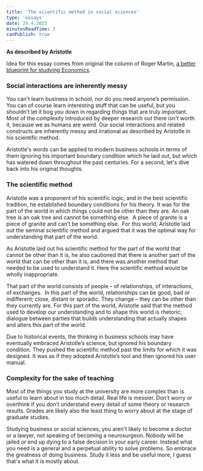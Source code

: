 ```yaml
---
title: 'The scientific method in social sciences'
type: 'essays'
date: 29.4.2023
minutesReadTime: 3
canPublish: true
---
```


**As described by Aristotle**

Idea for this essay comes from original the column of Roger Martin, [a better blueprint for studying Economics](https://www.reuters.com/article/idUS194605394520111110).

### Social interactions are inherently messy

You can't learn business in school, nor do you need anyone’s permission. You can of course learn interesting stuff that can be useful, but you shouldn't let it bog you down in regarding things that are truly important. Most of the complexity introduced by deeper research out there isn't worth it, because we as humans are weird. Our social interactions and related constructs are inherently messy and irrational as described by Aristotle in his scientific method. 

Aristotle's words can be applied to modern business schools in terms of them ignoring his important boundary condition which he laid out, but which has watered down throughout the past centuries. For a second, let's dive back into his original thoughts. 

### The scientific method

Aristotle was a proponent of his scientific logic, and in the best scientific tradition, he established boundary conditions for his theory. It was for the part of the world in which things could not be other than they are. An oak tree is an oak tree and cannot be something else.  A piece of granite is a piece of granite and can’t be something else.  For this world, Aristotle laid out the seminal scientific method and argued that it was the optimal way for understanding that part of the world.

As Aristotle laid out his scientific method for the part of the world that cannot be other than it is, he also cautioned that there is another part of the world that can be other than it is, and there was another method that needed to be used to understand it. Here the scientific method would be wholly inappropriate.
  
That part of the world consists of people – of relationships, of interactions, of exchanges.  In this part of the world, relationships can be good, bad or indifferent; close, distant or sporadic. They change – they can be other than they currently are. For this part of the world, Aristotle said that the method used to develop our understanding and to shape this world is rhetoric; dialogue between parties that builds understanding that actually shapes and alters this part of the world.
  
Due to historical events, the thinking in business schools may have eventually embraced Aristotle’s science, but ignored his boundary condition. They pushed the scientific method past the limits for which it was designed. It was as if they adopted Aristotle’s tool and then ignored his user manual.

### Complexity for the sake of teaching 

Most of the things you study at the university are more complex than is useful to learn about in too much detail. Real life is messier. Don’t worry or overthink if you don’t understand every detail of some theory or research results. Grades are likely also the least thing to worry about at the stage of graduate studies. 

Studying business or social sciences, you aren't likely to become a doctor or a lawyer, not speaking of becoming a neurosurgeon. Nobody will be jailed or end up dying to a false decision in your early career. Instead what you need is a general and a perpetual ability to solve problems. So embrace the greatness of doing business. Study it less and be useful more, I guess that's what it is mostly about. 